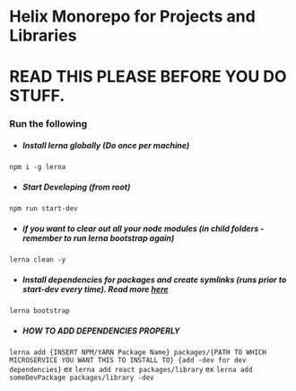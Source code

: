 # Helix Monorepo for Projects and Libraries
# READ THIS PLEASE BEFORE YOU DO STUFF.


### Run the following

- ##### Install lerna globally (Do once per machine)
`npm i -g lerna`

- ##### Start Developing  (from root)
`npm run start-dev` 

- ##### if you want to clear out all your node modules (in child folders - remember to run lerna bootstrap again)
`lerna clean -y` 

- ##### Install dependencies for packages and create symlinks (runs prior to start-dev every time). Read more [here](https://github.com/lerna/lerna/tree/master/commands/bootstrap#readme)
`lerna bootstrap` 

- ##### HOW TO ADD DEPENDENCIES PROPERLY
`lerna add {INSERT NPM/YARN Package Name} packages/{PATH TO WHICH MICROSERVICE YOU WANT THIS TO INSTALL TO} {add -dev for dev dependencies}`
ex `lerna add react packages/library`
ex `lerna add someDevPackage packages/library -dev`
